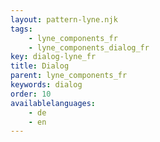```yaml
---
layout: pattern-lyne.njk
tags: 
    - lyne_components_fr
    - lyne_components_dialog_fr
key: dialog-lyne_fr
title: Dialog
parent: lyne_components_fr
keywords: dialog
order: 10
availablelanguages: 
    - de
    - en
---
```


